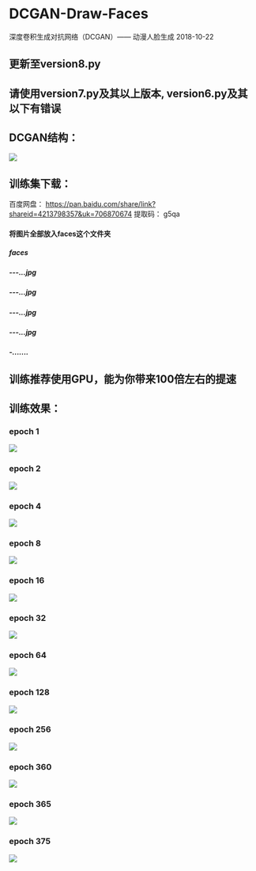 # DCGAN-Draw-Faces
深度卷积生成对抗网络（DCGAN）—— 动漫人脸生成 2018-10-22
## 更新至version8.py
## 请使用version7.py及其以上版本, version6.py及其以下有错误
## DCGAN结构：
![](images/struct.png)
## 训练集下载：
百度网盘： https://pan.baidu.com/share/link?shareid=4213798357&uk=706870674
提取码： g5qa
#### 将图片全部放入faces这个文件夹
##### faces
#####     ---...jpg
#####     ---...jpg
#####     ---...jpg
#####     ---...jpg
#####     -.......
## 训练推荐使用GPU，能为你带来100倍左右的提速
## 训练效果：
### epoch 1
![](results1/DCGAN_GEN_1.png)
### epoch 2
![](results1/DCGAN_GEN_2.png)
### epoch 4
![](results1/DCGAN_GEN_4.png)
### epoch 8
![](results1/DCGAN_GEN_8.png)
### epoch 16
![](results1/DCGAN_GEN_16.png)
### epoch 32
![](results1/DCGAN_GEN_32.png)
### epoch 64
![](results1/DCGAN_GEN_64.png)
### epoch 128
![](results1/DCGAN_GEN_128.png)
### epoch 256
![](results1/DCGAN_GEN_256.png)
### epoch 360
![](results1/DCGAN_GEN_360.png)
### epoch 365
![](results1/DCGAN_GEN_365.png)
### epoch 375
![](results1/DCGAN_GEN_375.png)

